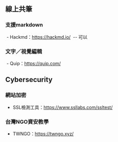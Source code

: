 ## 線上共筆
### 支援markdown
  - Hackmd：https://hackmd.io/
  -- 可以
  
### 文字／視覺編輯
  - Quip：https://quip.com/

## Cybersecurity

### 網站加密
  - SSL檢測工具：https://www.ssllabs.com/ssltest/
  
### 台灣NGO資安教學
  - TWNGO：https://twngo.xyz/

